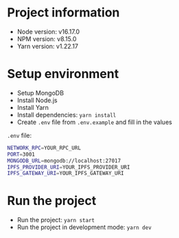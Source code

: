 # Project information

- Node version: v16.17.0
- NPM version: v8.15.0
- Yarn version: v1.22.17

# Setup environment

- Setup MongoDB
- Install Node.js
- Install Yarn
- Install dependencies: `yarn install`
- Create `.env` file from `.env.example` and fill in the values

`.env` file:

```bash
NETWORK_RPC=YOUR_RPC_URL
PORT=3001
MONGODB_URL=mongodb://localhost:27017
IPFS_PROVIDER_URI=YOUR_IPFS_PROVIDER_URI
IPFS_GATEWAY_URI=YOUR_IPFS_GATEWAY_URI
```

# Run the project

- Run the project: `yarn start`
- Run the project in development mode: `yarn dev`
